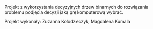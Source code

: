Projekt z wykorzystania decyzyjnych drzew binarnych do rozwiązania problemu podjęcia decyzji jaką grę komputerową wybrać. 

Projekt wykonały: 
Zuzanna Kołodzieczyk, Magdalena Kumala
